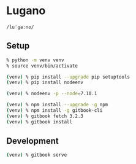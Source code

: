 # Lugano

`/luˈɡaːno/`


## Setup

```zsh
% python -m venv venv
% source venv/bin/activate

(venv) % pip install --upgrade pip setuptools
(venv) % pip install nodeenv

(venv) % nodeenv -p --node=7.10.1

(venv) % npm install --upgrade -g npm
(venv) % npm install -g gitbook-cli
(venv) % gitbook fetch 3.2.3
(venv) % gitbook install
```

## Development

```zsh
(venv) % gitbook serve
```

